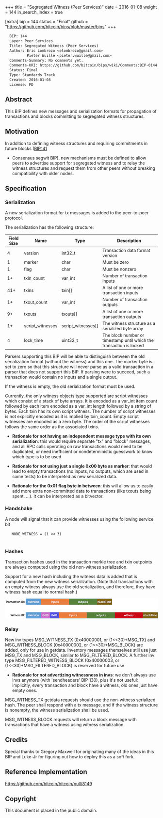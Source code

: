 +++
title = "Segregated Witness (Peer Services)"
date = 2016-01-08
weight = 144
in_search_index = true

[extra]
bip = 144
status = "Final"
github = "https://github.com/bitcoin/bips/blob/master/bips"
+++

      BIP: 144
      Layer: Peer Services
      Title: Segregated Witness (Peer Services)
      Author: Eric Lombrozo <elombrozo@gmail.com>
              Pieter Wuille <pieter.wuille@gmail.com>
      Comments-Summary: No comments yet.
      Comments-URI: https://github.com/bitcoin/bips/wiki/Comments:BIP-0144
      Status: Final
      Type: Standards Track
      Created: 2016-01-08
      License: PD

## Abstract

This BIP defines new messages and serialization formats for propagation
of transactions and blocks committing to segregated witness structures.

## Motivation

In addition to defining witness structures and requiring commitments in
future blocks
([BIP141](https://github.com/bitcoin/bips/blob/master/bip-0141.mediawiki)
- Consensus segwit BIP), new mechanisms must be defined to allow peers
to advertise support for segregated witness and to relay the witness
structures and request them from other peers without breaking
compatibility with older nodes.

## Specification

### Serialization

A new serialization format for tx messages is added to the peer-to-peer
protocol.

The serialization has the following structure:

| Field Size | Name              | Type                  | Description                                                         |
|------------|-------------------|-----------------------|---------------------------------------------------------------------|
| 4          | version           | int32\_t              | Transaction data format version                                     |
| 1          | marker            | char                  | Must be zero                                                        |
| 1          | flag              | char                  | Must be nonzero                                                     |
| 1+         | txin\_count       | var\_int              | Number of transaction inputs                                        |
| 41+        | txins             | txin\[\]              | A list of one or more transaction inputs                            |
| 1+         | txout\_count      | var\_int              | Number of transaction outputs                                       |
| 9+         | txouts            | txouts\[\]            | A list of one or more transaction outputs                           |
| 1+         | script\_witnesses | script\_witnesses\[\] | The witness structure as a serialized byte array                    |
| 4          | lock\_time        | uint32\_t             | The block number or timestamp until which the transaction is locked |

Parsers supporting this BIP will be able to distinguish between the old
serialization format (without the witness) and this one. The marker byte
is set to zero so that this structure will never parse as a valid
transaction in a parser that does not support this BIP. If parsing were
to succeed, such a transaction would contain no inputs and a single
output.

If the witness is empty, the old serialization format must be used.

Currently, the only witness objects type supported are script witnesses
which consist of a stack of byte arrays. It is encoded as a var\_int
item count followed by each item encoded as a var\_int length followed
by a string of bytes. Each txin has its own script witness. The number
of script witnesses is not explicitly encoded as it is implied by
txin\_count. Empty script witnesses are encoded as a zero byte. The
order of the script witnesses follows the same order as the associated
txins.

-   **Rationale for not having an independent message type with its own
    serialization**: this would require separate "tx" and "block"
    messages, and all RPC calls operating on raw transactions would need
    to be duplicated, or need inefficient or nondeterministic guesswork
    to know which type is to be used.

<!-- -->

-   **Rationale for not using just a single 0x00 byte as marker**: that
    would lead to empty transactions (no inputs, no outputs, which are
    used in some tests) to be interpreted as new serialized data.

<!-- -->

-   **Rationale for the 0x01 flag byte in between**: this will allow us
    to easily add more extra non-committed data to transactions (like
    txouts being spent, ...). It can be interpreted as a bitvector.

### Handshake

A node will signal that it can provide witnesses using the following
service bit

`   NODE_WITNESS = (1 << 3)`  
`   `

### Hashes

Transaction hashes used in the transaction merkle tree and txin
outpoints are always computed using the old non-witness serialization.

Support for a new hash including the witness data is added that is
computed from the new witness serialization. (Note that transactions
with an empty witness always use the old serialization, and therefore,
they have witness hash equal to normal hash.)

<img src=bip-0144/witnesstx.png></img>

### Relay

New inv types MSG\_WITNESS\_TX (0x40000001, or (1&lt;&lt;30)+MSG\_TX)
and MSG\_WITNESS\_BLOCK (0x40000002, or (1&lt;&lt;30)+MSG\_BLOCK) are
added, only for use in getdata. Inventory messages themselves still use
just MSG\_TX and MSG\_BLOCK, similar to MSG\_FILTERED\_BLOCK. A further
inv type MSG\_FILTERED\_WITNESS\_BLOCK (0x40000003, or
(1&lt;&lt;30)+MSG\_FILTERED\_BLOCK) is reserved for future use.

-   **Rationale for not advertizing witnessness in invs**: we don't
    always use invs anymore (with 'sendheaders' BIP 130), plus it's not
    useful: implicitly, every transaction and block have a witness, old
    ones just have empty ones.

MSG\_WITNESS\_TX getdata requests should use the non-witness serialized
hash. The peer shall respond with a tx message, and if the witness
structure is nonempty, the witness serialization shall be used.

MSG\_WITNESS\_BLOCK requests will return a block message with
transactions that have a witness using witness serialization.

## Credits

Special thanks to Gregory Maxwell for originating many of the ideas in
this BIP and Luke-Jr for figuring out how to deploy this as a soft fork.

## Reference Implementation

<https://github.com/bitcoin/bitcoin/pull/8149>

## Copyright

This document is placed in the public domain.

